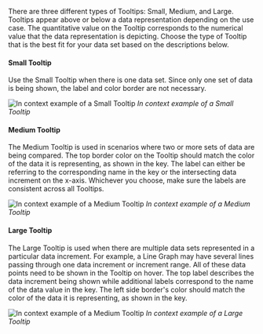 There are three different types of Tooltips: Small, Medium, and Large. Tooltips appear above or below a data representation depending on the use case. The quantitative value on the Tooltip corresponds to the numerical value that the data representation is depicting. Choose the type of Tooltip that is the best fit for your data set based on the descriptions below.

#### Small Tooltip

Use the Small Tooltip when there is one data set. Since only one set of data is being shown, the label and color border are not necessary.

![In context example of a Small Tooltip](images/usage-small-tooltip.png)
_In context example of a Small Tooltip_


#### Medium Tooltip
The Medium Tooltip is used in scenarios where two or more sets of data are being compared. The top border color on the Tooltip should match the color of the data it is representing, as shown in the key. The label can either be referring to the corresponding name in the key or the intersecting data increment on the x-axis. Whichever you choose, make sure the labels are consistent across all Tooltips.

![In context example of a Medium Tooltip](images/usage-medium-tooltip.png)
_In context example of a Medium Tooltip_

#### Large Tooltip
The Large Tooltip is used when there are multiple data sets represented in a particular data increment. For example, a Line Graph may have several lines passing through one data increment or increment range. All of these data points need to be shown in the Tooltip on hover. The top label describes the data increment being shown while additional labels correspond to the name of the data value in the key. The left side border's color should match the color of the data it is representing, as shown in the key.

![In context example of a Medium Tooltip](images/usage-large-tooltip.png)
_In context example of a Large Tooltip_
